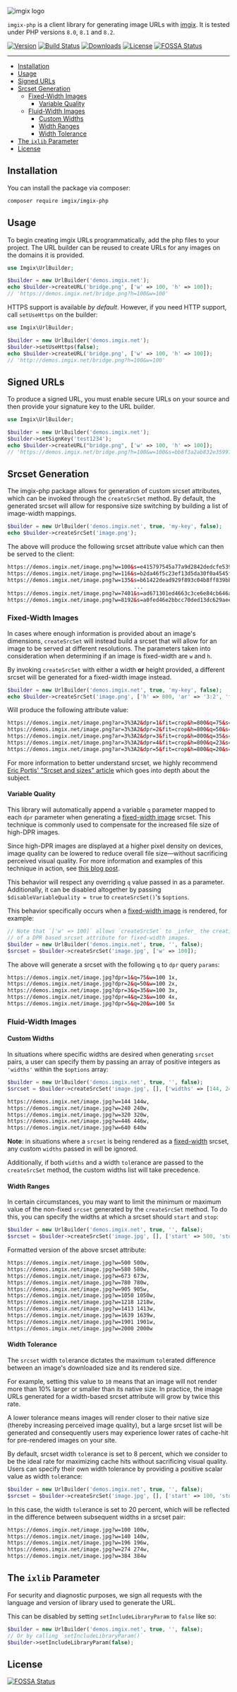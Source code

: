 <!-- ix-docs-ignore -->
![imgix logo](https://assets.imgix.net/sdk-imgix-logo.svg)

`imgix-php` is a client library for generating image URLs with [imgix](https://www.imgix.com/). It is tested under PHP versions `8.0`, `8.1` and `8.2`.

[![Version](https://img.shields.io/packagist/v/imgix/imgix-php.svg)](https://packagist.org/packages/imgix/imgix-php)
[![Build Status](https://circleci.com/gh/imgix/imgix-php.svg?style=shield)](https://circleci.com/gh/imgix/imgix-php)
[![Downloads](https://img.shields.io/packagist/dt/imgix/imgix-php)](https://packagist.org/packages/imgix/imgix-php)
[![License](https://img.shields.io/github/license/imgix/imgix-php)](https://github.com/imgix/imgix-php/blob/main/LICENSE)
[![FOSSA Status](https://app.fossa.com/api/projects/git%2Bgithub.com%2Fimgix%2Fimgix-php.svg?type=shield)](https://app.fossa.com/projects/git%2Bgithub.com%2Fimgix%2Fimgix-php?ref=badge_shield)

---
<!-- /ix-docs-ignore -->

- [Installation](#installation)
- [Usage](#usage)
- [Signed URLs](#signed-urls)
- [Srcset Generation](#srcset-generation)
    * [Fixed-Width Images](#fixed-width-images)
        + [Variable Quality](#variable-quality)
    * [Fluid-Width Images](#fluid-width-images)
        + [Custom Widths](#custom-widths)
        + [Width Ranges](#width-ranges)
        + [Width Tolerance](#width-tolerance)
- [The `ixlib` Parameter](#the-ixlib-parameter)
- [License](#license)

## Installation

You can install the package via composer:

```bash
composer require imgix/imgix-php
```

## Usage

To begin creating imgix URLs programmatically, add the php files to your project. The URL builder can be reused to create URLs for any
images on the domains it is provided.

```php
use Imgix\UrlBuilder;

$builder = new UrlBuilder('demos.imgix.net');
echo $builder->createURL('bridge.png', ['w' => 100, 'h' => 100]);
// 'https://demos.imgix.net/bridge.png?h=100&w=100'
```

HTTPS support is available _by default_. However, if you need HTTP support, call `setUseHttps` on the builder:

```php
use Imgix\UrlBuilder;

$builder = new UrlBuilder('demos.imgix.net');
$builder->setUseHttps(false);
echo $builder->createURL('bridge.png', ['w' => 100, 'h' => 100]);
// 'http://demos.imgix.net/bridge.png?h=100&w=100'
```

## Signed URLs

To produce a signed URL, you must enable secure URLs on your source and then
provide your signature key to the URL builder.

```php
use Imgix\UrlBuilder;

$builder = new UrlBuilder('demos.imgix.net');
$builder->setSignKey('test1234');
echo $builder->createURL("bridge.png", ['w' => 100, 'h' => 100]);
// 'https://demos.imgix.net/bridge.png?h=100&w=100&s=bb8f3a2ab832e35997456823272103a4'
```

## Srcset Generation

The imgix-php package allows for generation of custom srcset attributes, which can be invoked through the `createSrcSet` method. By default, the generated srcset will allow for responsive size switching by building a list of image-width mappings.

```php
$builder = new UrlBuilder('demos.imgix.net', true, 'my-key', false);
echo $builder->createSrcSet('image.png');
```

The above will produce the following srcset attribute value which can then be served to the client:

``` html
https://demos.imgix.net/image.png?w=100&s=e415797545a77a9d2842dedcfe539c9a 100w,
https://demos.imgix.net/image.png?w=116&s=b2da46f5c23ef13d5da30f0a4545f33f 116w,
https://demos.imgix.net/image.png?w=135&s=b61422dead929f893c04b8ff839bb088 135w,
                                        ...
https://demos.imgix.net/image.png?w=7401&s=ad671301ed4663c3ce6e84cb646acb96 7401w,
https://demos.imgix.net/image.png?w=8192&s=a0fed46e2bbcc70ded13dc629aee5398 8192w
```

### Fixed-Width Images

In cases where enough information is provided about an image's dimensions, `createSrcSet` will instead build a srcset that will allow for an image to be served at different resolutions. The parameters taken into consideration when determining if an image is fixed-width are `w` and `h`.

By invoking `createSrcSet` with either a width **or** height provided, a different srcset will be generated for a fixed-width image instead.

```php
$builder = new UrlBuilder('demos.imgix.net', true, 'my-key', false);
echo $builder->createSrcSet('image.png', ['h' => 800, 'ar' => '3:2', 'fit' => 'crop']);
```

Will produce the following attribute value:

``` html
https://demos.imgix.net/image.png?ar=3%3A2&dpr=1&fit=crop&h=800&q=75&s=b6b4a327a9e5a9ce5c9251b736c98633 1x,
https://demos.imgix.net/image.png?ar=3%3A2&dpr=2&fit=crop&h=800&q=50&s=4f96c2dffa682c081ba9b994c49222cc 2x,
https://demos.imgix.net/image.png?ar=3%3A2&dpr=3&fit=crop&h=800&q=35&s=7b2a069e769cfeaf9e6dbb4679aea2bc 3x,
https://demos.imgix.net/image.png?ar=3%3A2&dpr=4&fit=crop&h=800&q=23&s=af185a51455a8e97025728b8f303e038 4x,
https://demos.imgix.net/image.png?ar=3%3A2&dpr=5&fit=crop&h=800&q=20&s=f010a3d00e54153a36d3c27d9317bf8b 5x
```

For more information to better understand srcset, we highly recommend
[Eric Portis' "Srcset and sizes" article](https://ericportis.com/posts/2014/srcset-sizes/) which goes into depth about the subject.

#### Variable Quality

This library will automatically append a variable `q` parameter mapped to each `dpr` parameter when generating a [fixed-width image](#fixed-width-images) srcset. This technique is commonly used to compensate for the increased file size of high-DPR images.

Since high-DPR images are displayed at a higher pixel density on devices, image quality can be lowered to reduce overall file size––without sacrificing perceived visual quality. For more information and examples of this technique in action, see [this blog post](https://blog.imgix.com/2016/03/30/dpr-quality).

This behavior will respect any overriding `q` value passed in as a parameter. Additionally, it can be disabled altogether by passing `$disableVariableQuality = true` to `createSrcSet()`'s `$options`.

This behavior specifically occurs when a [fixed-width image](#fixed-width-images) is rendered, for example:

```php
// Note that `['w' => 100]` allows `createSrcSet` to _infer_ the creation
// of a DPR based srcset attribute for fixed-width images.
$builder = new UrlBuilder('demos.imgix.net', true, '', false);
$srcset = $builder->createSrcSet('image.jpg', ['w' => 100]);
```

The above will generate a srcset with the following `q` to `dpr` query `params`:

```html
https://demos.imgix.net/image.jpg?dpr=1&q=75&w=100 1x,
https://demos.imgix.net/image.jpg?dpr=2&q=50&w=100 2x,
https://demos.imgix.net/image.jpg?dpr=3&q=35&w=100 3x,
https://demos.imgix.net/image.jpg?dpr=4&q=23&w=100 4x,
https://demos.imgix.net/image.jpg?dpr=5&q=20&w=100 5x
```

### Fluid-Width Images

#### Custom Widths

In situations where specific widths are desired when generating `srcset` pairs, a user can specify them by passing an array of positive integers as `'widths'` within the `$options` array:

``` php
$builder = new UrlBuilder('demos.imgix.net', true, '', false);
$srcset = $builder->createSrcSet('image.jpg', [], ['widths' => [144, 240, 320, 446, 640]]);
```

```html
https://demos.imgix.net/image.jpg?w=144 144w,
https://demos.imgix.net/image.jpg?w=240 240w,
https://demos.imgix.net/image.jpg?w=320 320w,
https://demos.imgix.net/image.jpg?w=446 446w,
https://demos.imgix.net/image.jpg?w=640 640w
```

**Note**: in situations where a `srcset` is being rendered as a [fixed-width](#fixed-width-images) srcset, any custom `widths` passed in will be ignored.

Additionally, if both `widths` and a width `tol`erance are passed to the `createSrcSet` method, the custom widths list will take precedence.

#### Width Ranges

In certain circumstances, you may want to limit the minimum or maximum value of the non-fixed `srcset` generated by the `createSrcSet` method. To do this, you can specify the widths at which a srcset should `start` and `stop`:

```php
$builder = new UrlBuilder('demos.imgix.net', true, '', false);
$srcset = $builder->createSrcSet('image.jpg', [], ['start' => 500, 'stop' => 2000]);
```

Formatted version of the above srcset attribute:

``` html
https://demos.imgix.net/image.jpg?w=500 500w,
https://demos.imgix.net/image.jpg?w=580 580w,
https://demos.imgix.net/image.jpg?w=673 673w,
https://demos.imgix.net/image.jpg?w=780 780w,
https://demos.imgix.net/image.jpg?w=905 905w,
https://demos.imgix.net/image.jpg?w=1050 1050w,
https://demos.imgix.net/image.jpg?w=1218 1218w,
https://demos.imgix.net/image.jpg?w=1413 1413w,
https://demos.imgix.net/image.jpg?w=1639 1639w,
https://demos.imgix.net/image.jpg?w=1901 1901w,
https://demos.imgix.net/image.jpg?w=2000 2000w
```

#### Width Tolerance

The `srcset` width `tol`erance dictates the maximum `tol`erated difference between an image's downloaded size and its rendered size.

For example, setting this value to `10` means that an image will not render more than 10% larger or smaller than its native size. In practice, the image URLs generated for a width-based srcset attribute will grow by twice this rate.

A lower tolerance means images will render closer to their native size (thereby increasing perceived image quality), but a large srcset list will be generated and consequently users may experience lower rates of cache-hit for pre-rendered images on your site.

By default, srcset width `tol`erance is set to 8 percent, which we consider to be the ideal rate for maximizing cache hits without sacrificing visual quality. Users can specify their own width tolerance by providing a positive scalar value as width `tol`erance:

```php
$builder = new UrlBuilder('demos.imgix.net', true, '', false);
$srcset = $builder->createSrcSet('image.jpg', [], ['start' => 100, 'stop' => 384, 'tol' => 0.20]);
```

In this case, the width `tol`erance is set to 20 percent, which will be reflected in the difference between subsequent widths in a srcset pair:

```html
https://demos.imgix.net/image.jpg?w=100 100w,
https://demos.imgix.net/image.jpg?w=140 140w,
https://demos.imgix.net/image.jpg?w=196 196w,
https://demos.imgix.net/image.jpg?w=274 274w,
https://demos.imgix.net/image.jpg?w=384 384w
```

## The `ixlib` Parameter

For security and diagnostic purposes, we sign all requests with the language and version of library used to generate the URL.

This can be disabled by setting `setIncludeLibraryParam` to `false` like so:

``` php
$builder = new UrlBuilder('demos.imgix.net', true, '', false);
// Or by calling `setIncludeLibraryParam()`
$builder->setIncludeLibraryParam(false);
```

## License

[![FOSSA Status](https://app.fossa.com/api/projects/git%2Bgithub.com%2Fimgix%2Fimgix-php.svg?type=large)](https://app.fossa.com/projects/git%2Bgithub.com%2Fimgix%2Fimgix-php?ref=badge_large)
